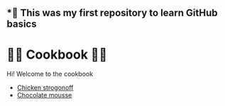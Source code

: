## *:large_orange_diamond: This was my first repository to learn GitHub basics

# :woman_cook: Cookbook :man_cook:

Hi! Welcome to the cookbook

- [Chicken strogonoff](https://github.com/gustavofpereira/livro-receitas/blob/master/receitas/strogonoff.md)
- [Chocolate mousse](https://github.com/gustavofpereira/livro-receitas/blob/master/pave.md)

